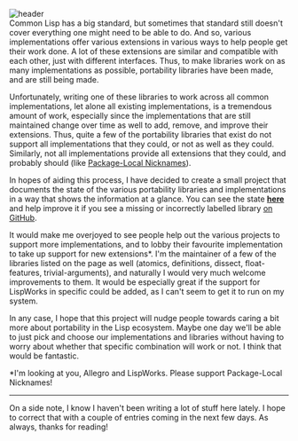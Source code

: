 ![header](https://filebox.tymoon.eu//file/TVRjek5nPT0=)  
Common Lisp has a big standard, but sometimes that standard still doesn't cover everything one might need to be able to do. And so, various implementations offer various extensions in various ways to help people get their work done. A lot of these extensions are similar and compatible with each other, just with different interfaces. Thus, to make libraries work on as many implementations as possible, portability libraries have been made, and are still being made.

Unfortunately, writing one of these libraries to work across all common implementations, let alone all existing implementations, is a tremendous amount of work, especially since the implementations that are still maintained change over time as well to add, remove, and improve their extensions. Thus, quite a few of the portability libraries that exist do not support all implementations that they could, or not as well as they could. Similarly, not all implementations provide all extensions that they could, and probably should (like [Package-Local Nicknames](http://sbcl.org/manual/#Package_002dLocal-Nicknames)).

In hopes of aiding this process, I have decided to create a small project that documents the state of the various portability libraries and implementations in a way that shows the information at a glance. You can see the state [**here**](https://shinmera.com/docs/portability/) and help improve it if you see a missing or incorrectly labelled library [on GitHub](https://shinmera.com/project/portability).

It would make me overjoyed to see people help out the various projects to support more implementations, and to lobby their favourite implementation to take up support for new extensions*. I'm the maintainer of a few of the libraries listed on the page as well (atomics, definitions, dissect, float-features, trivial-arguments), and naturally I would very much welcome improvements to them. It would be especially great if the support for LispWorks in specific could be added, as I can't seem to get it to run on my system.

In any case, I hope that this project will nudge people towards caring a bit more about portability in the Lisp ecosystem. Maybe one day we'll be able to just pick and choose our implementations and libraries without having to worry about whether that specific combination will work or not. I think that would be fantastic.

*I'm looking at you, Allegro and LispWorks. Please support Package-Local Nicknames!

---

On a side note, I know I haven't been writing a lot of stuff here lately. I hope to correct that with a couple of entries coming in the next few days. As always, thanks for reading!

